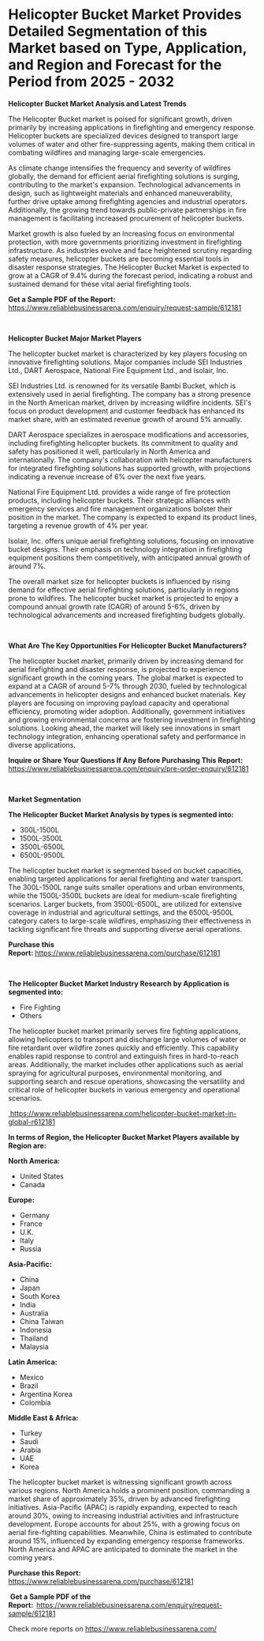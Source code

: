 <p><h1>Helicopter Bucket Market Provides Detailed Segmentation of this Market based on Type, Application, and Region and Forecast for the Period from 2025 - 2032</h1></p><p><strong>Helicopter Bucket Market Analysis and Latest Trends</strong></p>
<p><p>The Helicopter Bucket market is poised for significant growth, driven primarily by increasing applications in firefighting and emergency response. Helicopter buckets are specialized devices designed to transport large volumes of water and other fire-suppressing agents, making them critical in combating wildfires and managing large-scale emergencies. </p><p>As climate change intensifies the frequency and severity of wildfires globally, the demand for efficient aerial firefighting solutions is surging, contributing to the market's expansion. Technological advancements in design, such as lightweight materials and enhanced maneuverability, further drive uptake among firefighting agencies and industrial operators. Additionally, the growing trend towards public-private partnerships in fire management is facilitating increased procurement of helicopter buckets.</p><p>Market growth is also fueled by an increasing focus on environmental protection, with more governments prioritizing investment in firefighting infrastructure. As industries evolve and face heightened scrutiny regarding safety measures, helicopter buckets are becoming essential tools in disaster response strategies. The Helicopter Bucket Market is expected to grow at a CAGR of 9.4% during the forecast period, indicating a robust and sustained demand for these vital aerial firefighting tools.</p></p>
<p><strong>Get a Sample PDF of the Report:&nbsp;</strong> <a href="https://www.reliablebusinessarena.com/enquiry/request-sample/612181?utm_campaign=2206&utm_medium=2&utm_source=Github&utm_content=ia&utm_term=23032025&utm_id=helicopter-bucket">https://www.reliablebusinessarena.com/enquiry/request-sample/612181</a></p>
<p>&nbsp;</p>
<p><strong>Helicopter Bucket Major Market Players</strong></p>
<p><p>The helicopter bucket market is characterized by key players focusing on innovative firefighting solutions. Major companies include SEI Industries Ltd., DART Aerospace, National Fire Equipment Ltd., and Isolair, Inc.</p><p>SEI Industries Ltd. is renowned for its versatile Bambi Bucket, which is extensively used in aerial firefighting. The company has a strong presence in the North American market, driven by increasing wildfire incidents. SEI's focus on product development and customer feedback has enhanced its market share, with an estimated revenue growth of around 5% annually.</p><p>DART Aerospace specializes in aerospace modifications and accessories, including firefighting helicopter buckets. Its commitment to quality and safety has positioned it well, particularly in North America and internationally. The company's collaboration with helicopter manufacturers for integrated firefighting solutions has supported growth, with projections indicating a revenue increase of 6% over the next five years.</p><p>National Fire Equipment Ltd. provides a wide range of fire protection products, including helicopter buckets. Their strategic alliances with emergency services and fire management organizations bolster their position in the market. The company is expected to expand its product lines, targeting a revenue growth of 4% per year.</p><p>Isolair, Inc. offers unique aerial firefighting solutions, focusing on innovative bucket designs. Their emphasis on technology integration in firefighting equipment positions them competitively, with anticipated annual growth of around 7%.</p><p>The overall market size for helicopter buckets is influenced by rising demand for effective aerial firefighting solutions, particularly in regions prone to wildfires. The helicopter bucket market is projected to enjoy a compound annual growth rate (CAGR) of around 5-6%, driven by technological advancements and increased firefighting budgets globally.</p></p>
<p>&nbsp;</p>
<p><strong>What Are The Key Opportunities For Helicopter Bucket Manufacturers?</strong></p>
<p><p>The helicopter bucket market, primarily driven by increasing demand for aerial firefighting and disaster response, is projected to experience significant growth in the coming years. The global market is expected to expand at a CAGR of around 5-7% through 2030, fueled by technological advancements in helicopter designs and enhanced bucket materials. Key players are focusing on improving payload capacity and operational efficiency, promoting wider adoption. Additionally, government initiatives and growing environmental concerns are fostering investment in firefighting solutions. Looking ahead, the market will likely see innovations in smart technology integration, enhancing operational safety and performance in diverse applications.</p></p>
<p><strong>Inquire or Share Your Questions If Any Before Purchasing This Report:</strong> <a href="https://www.reliablebusinessarena.com/enquiry/pre-order-enquiry/612181?utm_campaign=2206&utm_medium=2&utm_source=Github&utm_content=ia&utm_term=23032025&utm_id=helicopter-bucket">https://www.reliablebusinessarena.com/enquiry/pre-order-enquiry/612181</a></p>
<p>&nbsp;</p>
<p><strong>Market Segmentation</strong></p>
<p><strong>The Helicopter Bucket Market Analysis by types is segmented into:</strong></p>
<p><ul><li>300L-1500L</li><li>1500L-3500L</li><li>3500L-6500L</li><li>6500L-9500L</li></ul></p>
<p><p>The helicopter bucket market is segmented based on bucket capacities, enabling targeted applications for aerial firefighting and water transport. The 300L-1500L range suits smaller operations and urban environments, while the 1500L-3500L buckets are ideal for medium-scale firefighting scenarios. Larger buckets, from 3500L-6500L, are utilized for extensive coverage in industrial and agricultural settings, and the 6500L-9500L category caters to large-scale wildfires, emphasizing their effectiveness in tackling significant fire threats and supporting diverse aerial operations.</p></p>
<p><strong>Purchase this Report:&nbsp;</strong><a href="https://www.reliablebusinessarena.com/purchase/612181?utm_campaign=2206&utm_medium=2&utm_source=Github&utm_content=ia&utm_term=23032025&utm_id=helicopter-bucket">https://www.reliablebusinessarena.com/purchase/612181</a></p>
<p>&nbsp;</p>
<p><strong>The Helicopter Bucket Market Industry Research by Application is segmented into:</strong></p>
<p><ul><li>Fire Fighting</li><li>Others</li></ul></p>
<p><p>The helicopter bucket market primarily serves fire fighting applications, allowing helicopters to transport and discharge large volumes of water or fire retardant over wildfire zones quickly and efficiently. This capability enables rapid response to control and extinguish fires in hard-to-reach areas. Additionally, the market includes other applications such as aerial spraying for agricultural purposes, environmental monitoring, and supporting search and rescue operations, showcasing the versatility and critical role of helicopter buckets in various emergency and operational scenarios.</p></p>
<p><a href="https://www.reliablebusinessarena.com/helicopter-bucket-market-in-global-r612181?utm_campaign=2206&utm_medium=2&utm_source=Github&utm_content=ia&utm_term=23032025&utm_id=helicopter-bucket">&nbsp;https://www.reliablebusinessarena.com/helicopter-bucket-market-in-global-r612181</a></p>
<p><strong>In terms of Region, the Helicopter Bucket Market Players available by Region are:</strong></p>
<p>
    <p> <strong> North America: </strong>
        <ul>
            <li>United States</li>
            <li>Canada</li>
        </ul>
        </p> 
    <p> <strong> Europe: </strong>
        <ul>
            <li>Germany</li>
            <li>France</li>
            <li>U.K.</li>
            <li>Italy</li>
            <li>Russia</li>
        </ul>
        </p> 
    <p> <strong> Asia-Pacific: </strong>
        <ul>
            <li>China</li>
            <li>Japan</li>
            <li>South Korea</li>
            <li>India</li>
            <li>Australia</li>
            <li>China Taiwan</li>
            <li>Indonesia</li>
            <li>Thailand</li>
            <li>Malaysia</li>
        </ul>
        </p> 
    <p> <strong> Latin America: </strong>
        <ul>
            <li>Mexico</li>
            <li>Brazil</li>
            <li>Argentina Korea</li>
            <li>Colombia</li>
        </ul>
        </p> 
    <p> <strong> Middle East & Africa: </strong>
        <ul>
            <li>Turkey</li>
            <li>Saudi</li>
            <li>Arabia</li>
            <li>UAE</li>
            <li>Korea</li>
        </ul>
    </p>
    </p>
<p><p>The helicopter bucket market is witnessing significant growth across various regions. North America holds a prominent position, commanding a market share of approximately 35%, driven by advanced firefighting initiatives. Asia-Pacific (APAC) is rapidly expanding, expected to reach around 30%, owing to increasing industrial activities and infrastructure development. Europe accounts for about 25%, with a growing focus on aerial fire-fighting capabilities. Meanwhile, China is estimated to contribute around 15%, influenced by expanding emergency response frameworks. North America and APAC are anticipated to dominate the market in the coming years.</p></p>
<p><strong>Purchase this Report: </strong><a href="https://www.reliablebusinessarena.com/purchase/612181?utm_campaign=2206&utm_medium=2&utm_source=Github&utm_content=ia&utm_term=23032025&utm_id=helicopter-bucket">https://www.reliablebusinessarena.com/purchase/612181</a></p>
<p>&nbsp;<strong>Get a Sample PDF of the Report:&nbsp;&nbsp;</strong><a href="https://www.reliablebusinessarena.com/enquiry/request-sample/612181?utm_campaign=2206&utm_medium=2&utm_source=Github&utm_content=ia&utm_term=23032025&utm_id=helicopter-bucket">https://www.reliablebusinessarena.com/enquiry/request-sample/612181</a></p>
<p><strong></strong></p>
<p>Check more reports on <a href="https://www.reliablebusinessarena.com/?utm_campaign=2206&utm_medium=2&utm_source=Github&utm_content=ia&utm_term=23032025&utm_id=helicopter-bucket">https://www.reliablebusinessarena.com/</a></p>